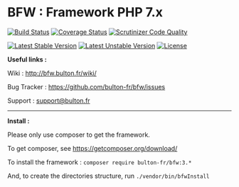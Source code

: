 BFW : Framework PHP 7.x
===

[![Build Status](https://travis-ci.org/bulton-fr/bfw.svg?branch=3.0)](https://travis-ci.org/bulton-fr/bfw) [![Coverage Status](https://coveralls.io/repos/bulton-fr/bfw/badge.png?branch=3.0)](https://coveralls.io/r/bulton-fr/bfw?branch=3.0) [![Scrutinizer Code Quality](https://scrutinizer-ci.com/g/bulton-fr/bfw/badges/quality-score.png?b=3.0)](https://scrutinizer-ci.com/g/bulton-fr/bfw/?branch=3.0)

[![Latest Stable Version](https://poser.pugx.org/bulton-fr/bfw/v/stable.svg)](https://packagist.org/packages/bulton-fr/bfw) [![Latest Unstable Version](https://poser.pugx.org/bulton-fr/bfw/v/unstable.svg)](https://packagist.org/packages/bulton-fr/bfw) [![License](https://poser.pugx.org/bulton-fr/bfw/license.svg)](https://packagist.org/packages/bulton-fr/bfw)

__Useful links :__

Wiki : http://bfw.bulton.fr/wiki/

Bug Tracker : https://github.com/bulton-fr/bfw/issues

Support : support@bulton.fr


---

__Install :__

Please only use composer to get the framework.

To get composer, see https://getcomposer.org/download/

To install the framework : `composer require bulton-fr/bfw:3.*`

And, to create the directories structure, run `./vendor/bin/bfwInstall`
